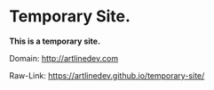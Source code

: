 Temporary Site.
===================
**This is a temporary site.**

Domain: http://artlinedev.com

Raw-Link: https://artlinedev.github.io/temporary-site/
